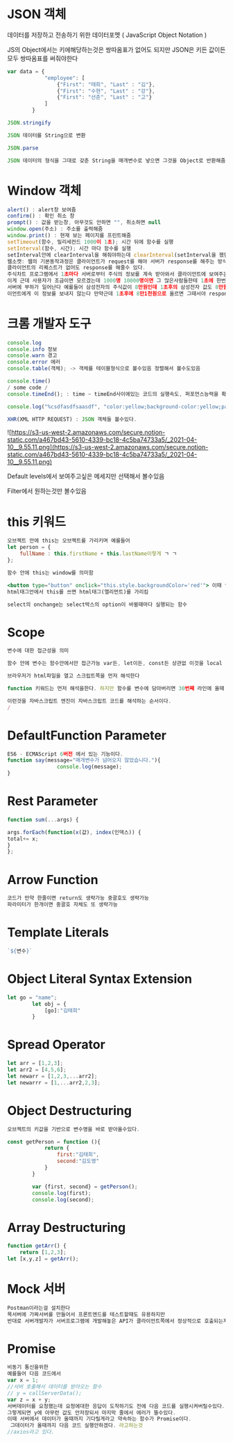 # JSON 객체

데이터를 저장하고 전송하기 위한 데이터포멧 ( JavaScript Object Notation )

JS의 Object에서는 키에해당하는것은 쌍따옴표가 없어도 되지만 JSON은 키든 값이든 모두 쌍따옴표를 써줘야한다

```jsx
var data = {
            "employee": [
                {"First": "태희", "Last" : "김"},
                {"First": "수현", "Last" : "강"},
                {"First": "선준", "Last" : "고"}
            ]
        }

JSON.stringify

JSON 데이터를 String으로 변환

JSON.parse

JSON 데이터의 형식을 그대로 갖춘 String을 매개변수로 넣으면 그것을 Object로 반환해줌
```

# Window 객체

```jsx
alert() : alert창 보여줌
confirm() : 확인 취소 창
prompt() : 값을 받는창, 아무것도 안하면 "", 취소하면 null
window.open(주소) : 주소를 출력해줌
window.print() : 현재 보는 페이지를 프린트해줌
setTimeout(함수, 밀리세컨드 1000이 1초); 시간 뒤에 함수를 실행
setInterval(함수, 시간); 시간 마다 함수를 실행
setInterval안에 clearInterval을 해줘야하는데 clearInterval(setInterval을 했던 변수이름)
웹소캣: 웹의 기본동작과정은 클라이언트가 request를 해야 서버가 response를 해주는 방식인데 웹소캣은
클라이언트의 리퀘스트가 없어도 response를 해줄수 있다.
주식차트 프로그램에서 1초마다 서버로부터 주식의 정보를 계속 받아와서 클라이언트에 보여주는 방식이 옛날방식인데
이게 근데 사용자가 조금이면 모르겠는데 1000명 10000명이면 그 많은사람들한테 1초에 한번씩 계속 보내면 
서버에 부하가 일어난다 예를들어 삼성전자의 주식값이 8만원인데 1초후의 삼성전자 값도 8만원이면 서버는 클라
이언트에게 이 정보를 보내지 않는다 만약근데 1초후에 8만1천원으로 올르면 그때서야 response를 보낸다.

```

# 크롬 개발자 도구

```jsx
console.log
console.info 정보
console.warn 경고
console.error 에러
console.table(객체); -> 객체를 테이블형식으로 볼수있음 정렬해서 볼수도있음

console.time()
/ some code /
console.timeEnd(); : time ~ timeEnd사이에있는 코드의 실행속도, 퍼포먼스능력을 확인한다

console.log("%csdfasdfsaasdf", "color:yellow;background-color:yellow;padding:5px;"); -> %c 뒤에있는 문자를 노란색으로 스타일링 하겠다.

XHR(XML HTTP REQUEST) : JSON 객체들 볼수있다.

```

![https://s3-us-west-2.amazonaws.com/secure.notion-static.com/a467bd43-5610-4339-bc18-4c5ba74733a5/_2021-04-10__9.55.11.png](https://s3-us-west-2.amazonaws.com/secure.notion-static.com/a467bd43-5610-4339-bc18-4c5ba74733a5/_2021-04-10__9.55.11.png)

Default levels에서 보여주고싶은 메세지만 선택해서 볼수있음

Filter에서 원하는것만 볼수있음

# this 키워드

```jsx
오브젝트 안에 this는 오브젝트를 가리키며 예를들어
let person = {
	fullName : this.firstName + this.lastName이렇게 ㄱ ㄱ
};

함수 안에 this는 window를 의미함

<button type="button" onclick="this.style.backgroundColor='red'"> 이때 this는 버튼
html태그안에서 this를 쓰면 html태그(엘리먼트)를 가리킴 

select의 onchange는 select박스의 option이 바뀔때마다 실행되는 함수
```

# Scope

```jsx
변수에 대한 접근성을 의미

함수 안에 변수는 함수안에서만 접근가능 var든, let이든, const든 상관없 이것을 local scope라고 함

브라우저가 html파일을 열고 스크립트쪽을 먼저 해석한다

function 키워드는 먼저 해석을한다. 하지만 함수를 변수에 담아버리면 30번째 라인에 올때 비로소 해석한다.

이런것을 자바스크립트 엔진이 자바스크립트 코드를 해석하는 순서이다.
/
```

# DefaultFunction Parameter

```jsx
ES6 - ECMAScript 6버전 에서 있는 기능이다.
function say(message="매개변수가 넘어오지 않았습니다."){
				console.log(message);
}
```

# Rest Parameter

```jsx
function sum(...args) {

args.forEach(function(x(값), index(인덱스)) {
total+= x;
}
};
```

# Arrow Function

```jsx
코드가 만약 한줄이면 return도 생략가능 중괄호도 생략가능
파라미터가 한개이면 중괄호 자체도 또 생략가능

```

# Template Literals

```jsx
`${변수}`
```

# Object Literal Syntax Extension

```jsx
let go = "name";
        let obj = {
            [go]:"김태희"
        }
```

# Spread Operator

```jsx
let arr = [1,2,3];
let arr2 = [4,5,6];
let newarr = [1,2,3,...arr2];
let newarrr = [1,...arr2,2,3];
```

# Object Destructuring

```jsx
오브젝트의 키값을 기반으로 변수명을 바로 받아올수있다.

const getPerson = function (){
            return {
                first:"김태희",
                second:"김도영"
            }
        }

        var {first, second} = getPerson();
        console.log(first);
        console.log(second);

```

# Array Destructuring

```jsx
function getArr() {
	return [1,2,3];
let [x,y,z] = getArr();
```

# Mock 서버

```jsx
Postman이라는걸 설치한다
목서버에 가짜서버를 만들어서 프론트엔드를 테스트할때도 유용하지만
반대로 서버개발자가 서버프로그램에 개발해놓은 API가 클라이언트쪽에서 정상적으로 호출되는지도 유용하게 사용할수있다.

```

# Promise

```jsx
비동기 통신을위한
예를들어 다음 코드에서
var x = 1;
//서버 호출해서 데이터를 받아오는 함수
// y = callServerData();
var z = x + y;
서버데이터를 요청했는데 요청에대한 응답이 도착하기도 전에 다음 코드를 실행시켜버릴수있다.
그렇게되면 y에 아무런 값도 안저장되서 마지막 줄에서 에러가 뜰수있다.
이때 서버에서 데이터가 올때까지 기다릴게라고 약속하는 함수가 Promise이다.
 그데이터가 올때까지 다음 코드 실행안하겠다. 라고하는것
//axios라고 있다.

```
